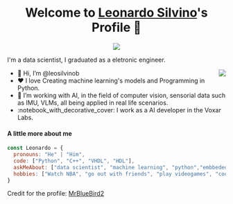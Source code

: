 <p align="center">
  <h1 align="center">Welcome to <a href="https://github.com/leosilvinob">Leonardo Silvino</a>'s Profile 👋</h1>
</p>
<p align="center">
  <a align="center" href="https://github.com/DenverCoder1/readme-typing-svg"><img src="https://readme-typing-svg.herokuapp.com?&font=IBM+Plex+Sans&color=F72EE2&size=25&lines=Welcome+to+my+GitHub+Profile!;I'm+a+Data+Scientist;I'm+a+eletronic+engineering+student" /></a>
</p>
<p>I'm a data scientist, I graduated as a eletronic engineer.</p>
<img align="right" src="https://media0.giphy.com/media/DTdSXmfoa8tnBnoxi6/giphy.gif?cid=790b76119f79a4648984a9fc4029e116d0eff065877bcd80&rid=giphy.gif&ct=s">
<ul>
  <li>👋 Hi, I’m @leosilvinob</li>
  <li>❤️ I love Creating machine learning's models and Programming in Python.</li> 
  <li>🌱 I’m working with AI, in the field of computer vision, sensorial data such as IMU, VLMs, all being applied in real life scenarios.</li>
  <li>:notebook_with_decorative_cover: I work as a AI developer in the Voxar Labs.</li>
</ul>

#### A little more about me
```javascript
const Leonardo = {
  pronouns: "He" | "Him",
  code: ["Python", "C++", "VHDL", "HDL"],
  askMeAbout: ["data scientist", "machine learning", "python","embbeded systems"],
  hobbies: ["Watch NBA", "go out with friends", "play videogames", "coding"] 
}
```

Credit for the profile: [MrBlueBird2](https://github.com/MrBlueBird2)

